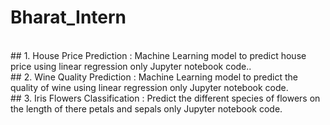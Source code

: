 # Bharat_Intern
<br>
## 1. House Price Prediction :
Machine Learning model to predict house
price using linear regression only
Jupyter notebook code..
<br>
## 2. Wine Quality Prediction :
Machine Learning model to predict the
quality of wine using linear regression
only Jupyter notebook code.
<br>
## 3. Iris Flowers Classification :
Predict the different species of flowers on
the length of there petals and sepals
only Jupyter notebook code.
